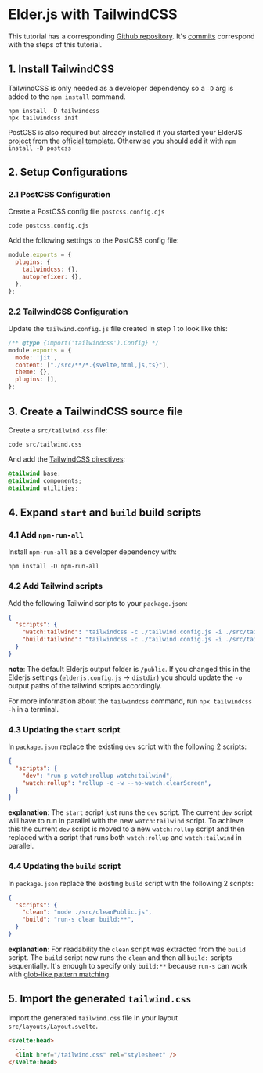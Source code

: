 # Elder.js with TailwindCSS

This tutorial has a corresponding [Github repository](https://github.com/Stijn-B/elderjs-tailwind). It's [commits](https://github.com/Stijn-B/elderjs-tailwind/commits/main) correspond with the steps of this tutorial.


## 1. Install TailwindCSS

TailwindCSS is only needed as a developer dependency so a `-D` arg is added to the `npm install` command.

```shell
npm install -D tailwindcss
npx tailwindcss init
```

PostCSS is also required but already installed if you started your ElderJS project from the [official template](https://github.com/Elderjs/template). Otherwise you should add it with `npm install -D postcss`

## 2. Setup Configurations

### 2.1 PostCSS Configuration


Create a PostCSS config file `postcss.config.cjs`

```shell
code postcss.config.cjs
```

Add the following settings to the PostCSS config file:

```cjs
module.exports = {
  plugins: {
    tailwindcss: {},
    autoprefixer: {},
  },
};
```

### 2.2 TailwindCSS Configuration

Update the `tailwind.config.js` file created in step 1 to look like this:

```js
/** @type {import('tailwindcss').Config} */
module.exports = {
  mode: 'jit',
  content: ["./src/**/*.{svelte,html,js,ts}"],
  theme: {},
  plugins: [],
};
```

## 3. Create a TailwindCSS source file

Create a `src/tailwind.css` file:

```shell
code src/tailwind.css
```

And add the [TailwindCSS directives](https://tailwindcss.com/docs/functions-and-directives#directives):

```css
@tailwind base;
@tailwind components;
@tailwind utilities;
```

## 4. Expand `start` and `build` build scripts

### 4.1 Add `npm-run-all`
Install `npm-run-all` as a developer dependency with:


```shell
npm install -D npm-run-all
```

### 4.2 Add Tailwind scripts

Add the following Tailwind scripts to your `package.json`:

```json
{
  "scripts": {
    "watch:tailwind": "tailwindcss -c ./tailwind.config.js -i ./src/tailwind.css -o ./public/tailwind.css --postcss ./postcss.config.cjs  --watch",
    "build:tailwind": "tailwindcss -c ./tailwind.config.js -i ./src/tailwind.css -o ./public/tailwind.css --minify  --postcss ./postcss.config.cjs ",
  }
}
```

**note**: The default Elderjs output folder is `/public`. If you changed this in the Elderjs settings (`elderjs.config.js` -> `distdir`) you should update the `-o` output paths of the tailwind scripts accordingly.

For more information about the `tailwindcss` command, run `npx tailwindcss -h` in a terminal.

### 4.3 Updating the `start` script

In `package.json` replace the existing `dev` script with the following 2 scripts:

```json
{
  "scripts": {
    "dev": "run-p watch:rollup watch:tailwind",
    "watch:rollup": "rollup -c -w --no-watch.clearScreen",
  }
}
```

**explanation**: The `start` script just runs the `dev` script. The current `dev` script will have to run in parallel with the new `watch:tailwind` script. To achieve this the current `dev` script is moved to a new `watch:rollup` script and then replaced with a script that runs both `watch:rollup` and `watch:tailwind` in parallel.

### 4.4 Updating the `build` script

In `package.json` replace the existing `build` script with the following 2 scripts:

```json
{
  "scripts": {
    "clean": "node ./src/cleanPublic.js",
    "build": "run-s clean build:**",
  }
}
```

**explanation**: For readability the `clean` script was extracted from the `build` script. The `build` script now runs the `clean` and then all `build:` scripts sequentially. It's enough to specify only  `build:**` because `run-s` can work with [glob-like pattern matching](https://github.com/mysticatea/npm-run-all/blob/master/docs/run-s.md#glob-like-pattern-matching-for-script-names).




## 5. Import the generated `tailwind.css`
Import the generated `tailwind.css` file in your layout `src/layouts/Layout.svelte`.

```html
<svelte:head>
  ...
  <link href="/tailwind.css" rel="stylesheet" />
</svelte:head>
```
